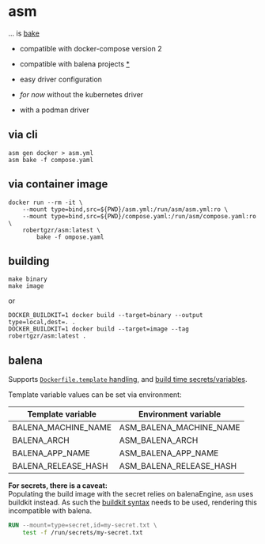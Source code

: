 # asm

... is [bake](https://github.com/docker/buildx/blob/master/docs/reference/buildx_bake.md)

* compatible with docker-compose version 2
* compatible with balena projects [*](#balena)
* easy driver configuration

* _for now_ without the kubernetes driver
* with a podman driver

## via cli

```
asm gen docker > asm.yml
asm bake -f compose.yaml
```

## via container image

```
docker run --rm -it \
	--mount type=bind,src=${PWD}/asm.yml:/run/asm/asm.yml:ro \
	--mount type=bind,src=${PWD}/compose.yaml:/run/asm/compose.yaml:ro \
	robertgzr/asm:latest \
		bake -f ompose.yaml
```


## building

```
make binary
make image
```

or

```
DOCKER_BUILDKIT=1 docker build --target=binary --output type=local,dest=. .
DOCKER_BUILDKIT=1 docker build --target=image --tag robertgzr/asm:latest .
```

## balena

Supports [`Dockerfile.template` handling][balena-template], and [build time secrets/variables][balena-secret].

Template variable values can be set via environment:

Template variable   | Environment variable
--------------------|---------------------
BALENA_MACHINE_NAME | ASM_BALENA_MACHINE_NAME
BALENA_ARCH         | ASM_BALENA_ARCH
BALENA_APP_NAME     | ASM_BALENA_APP_NAME
BALENA_RELEASE_HASH | ASM_BALENA_RELEASE_HASH

**For secrets, there is a caveat:**  
Populating the build image with the secret relies on balenaEngine, `asm` uses buildkit instead.
As such the [buildkit syntax][buildkit-secret] needs to be used, rendering this incompatible
with balena.

```Dockerfile
RUN --mount=type=secret,id=my-secret.txt \
	test -f /run/secrets/my-secret.txt
```

[balena-template]: https://www.balena.io/docs/learn/deploy/deployment/#template-files
[balena-secret]: https://www.balena.io/docs/learn/deploy/deployment/#build-time-secrets-and-variables
[buildkit-secret]: https://github.com/moby/buildkit/blob/master/frontend/dockerfile/docs/syntax.md#run---mounttypesecret
